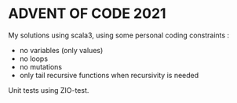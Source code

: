 # ADVENT OF CODE 2021
My solutions using scala3, using some personal coding constraints :
- no variables (only values)
- no loops
- no mutations
- only tail recursive functions when recursivity is needed

Unit tests using ZIO-test.
